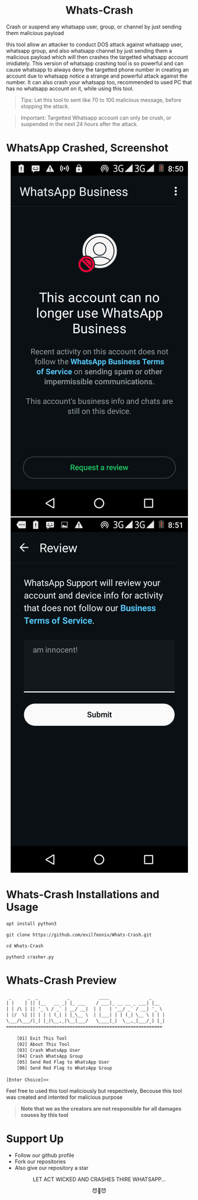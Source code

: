 
<div align='center'>
 
 # Whats-Crash
 
</div>

Crash or suspend any whatsapp user, group, or channel by just sending them malicious payload

this tool allow an attacker to conduct DOS attack against whatsapp user, whatsapp group, and also whatsapp channel by just sending them a malicious payload which will then crashes the targetted whatsapp account imidiately. This version of whatsapp crashing  tool is so powerful and can cause whatsapp to always deny the targetted phone number in creating an account due to whatsapp notice a strange and powerful attack against the number. It can also crash your whatsapp too, recommended to used PC that has no whatsapp account on it, while using this tool.

> Tips: Let this tool to sent like 70 to 100 malicious message, before stopping the attack.

> Important: Targetted Whatsapp account can only be crush, or suspended in the next 24 hours after the attack.

# WhatsApp Crashed, Screenshot

<div align='center'>
 
![Crashed](https://github.com/evilfeonix/Whats-Crash/blob/main/Screenshot_a.png)
![Crashed_](https://github.com/evilfeonix/Whats-Crash/blob/main/Screenshot_b.png)

</div>

# Whats-Crash Installations and Usage
```
apt install python3
```
```
git clone https://github.com/evilfeonix/Whats-Crash.git
```
```
cd Whats-Crash
```
```
python3 crasher.py 
```

# Whats-Crash Preview
```
 _      _  _           _           ____               _     
| |    | || |__   __ _| |_ ___    / ___|_ __ __ _ ___| |__  
| | /\ | || '_ \ / _` | __/ __|  | |   | '__/ _` / __| '_ \ 
| |/  \| || | | | (_| | |_\__ \  | |___| | | (_| \__ \ | | |
\___/\___/|_| |_|\__,_|\__|___/   \____|_|  \__,_|___/_| |_|
===========================================================

    [01] Exit This Tool 
    [02] About This Tool 
    [03] Crash WhatsApp User 
    [04] Crash WhatsApp Group 
    [05] Send Red Flag to WhatsApp User 
    [06] Send Red Flag to WhatsApp Group 

[Enter Choice]>> 
```

Feel free to used this tool maliciously but respectively, Becouse this tool was created and intented for malicious purpose
> **Note that we as the creators are not responsible for all damages couses by this tool**

# Support Up
- Follow our github profile
- Fork our repositories
- Also give our repository a star

<div align='center'>LET ACT WICKED AND CRASHES THIRE WHATSAPP... 
 
😈👿😈</div>

